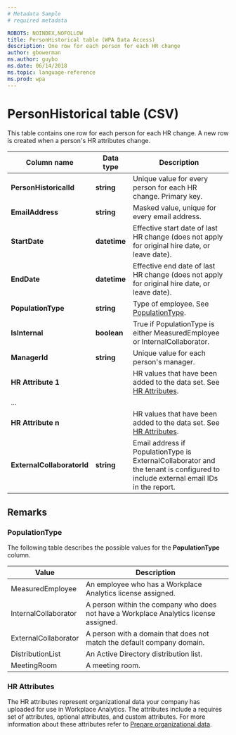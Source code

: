 ```yaml
---
# Metadata Sample
# required metadata

ROBOTS: NOINDEX,NOFOLLOW
title: PersonHistorical table (WPA Data Access)
description: One row for each person for each HR change
author: gbowerman
ms.author: guybo
ms.date: 06/14/2018
ms.topic: language-reference
ms.prod: wpa
---
```


# PersonHistorical table (CSV)

This table contains one row for each person for each HR change. A new row is created when a person's HR attributes change.
  
|Column name|Data type|Description|
|-----------------|---------------|-----------------|
|**PersonHistoricalId**|**string**|Unique value for every person for each HR change. Primary key.|
|**EmailAddress**|**string**|Masked value, unique for every email address.|  
|**StartDate**|**datetime**|Effective start date of last HR change (does not apply for original hire date, or leave date).|
|**EndDate**|**datetime**|Effective end date of last HR change (does not apply for original hire date, or leave date).|
|**PopulationType**|**string**|Type of employee. See [PopulationType](#populationtype).|
|**IsInternal**|**boolean**|True if PopulationType is either MeasuredEmployee or InternalCollaborator.|
|**ManagerId**|**string**|Unique value for each person's manager.|
|**HR Attribute 1**||HR values that have been added to the data set. See [HR Attributes](#hr-attributes).|
|   ...   |||
|**HR Attribute n**||HR values that have been added to the data set. See [HR Attributes](#hr-attributes).|
|**ExternalCollaboratorId**|**string**|Email address if PopulationType is ExternalCollaborator and the tenant is configured to include external email IDs in the report.|

## Remarks

### PopulationType
The following table describes the possible values for the **PopulationType** column. 

|Value|Description|
|------|------|
|MeasuredEmployee|An employee who has a Workplace Analytics license assigned.|
|InternalCollaborator |A person within the company who does not have a Workplace Analytics license assigned.|
|ExternalCollaborator |A person with a domain that does not match the default company domain.|
|DistributionList |An Active Directory distribution list.|
|MeetingRoom |A meeting room.|

### HR Attributes
The HR attributes represent organizational data your company has uploaded for use in Workplace Analytics. The attributes include a requires set of attributes, optional attributes, and custom attributes. For more information about these attributes refer to [Prepare organizational data](../setup/prepare-organizational-data.md#step-three-export-data).
